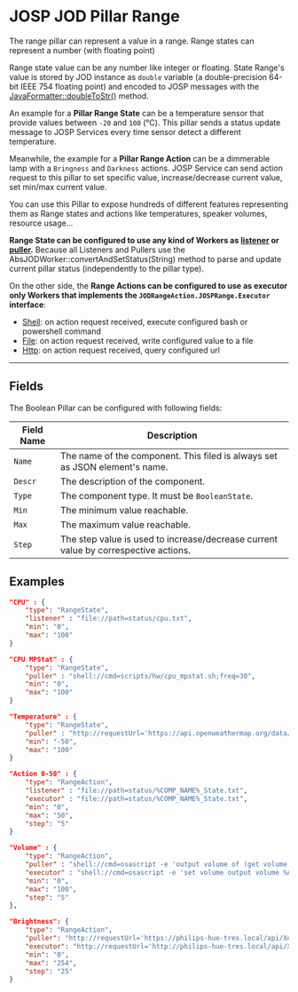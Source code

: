 # JOSP JOD Pillar Range

The range pillar can represent a value in a range. Range states can represent a
number (with floating point)

Range state value can be any number like integer or floating.
State Range's value is stored by JOD instance as ```double``` variable (a
double-precision 64-bit IEEE 754 floating point) and encoded to JOSP messages
with the [JavaFormatter::doubleToStr()](/src/jospCommons/java/com/robypomper/java/JavaFormatter.java) method.

An example for a **Pillar Range State** can be a temperature sensor that provide
values between ```-20``` and ```100``` (°C). This pillar sends a status update
message to JOSP Services every time sensor detect a different temperature.

Meanwhile, the example for a **Pillar Range Action** can be a dimmerable lamp
with a ```Bringness``` and ```Darkness``` actions. JOSP Service can send action
request to this pillar to set specific value, increase/decrease current value,
set min/max current value.

You can use this Pillar to expose hundreds of different features representing
them as Range states and actions like temperatures, speaker volumes, resource
usage...

**Range State can be configured to use any kind of Workers as [listener](../workers.md#listeners)
or [puller](../workers.md#pullers).** Because all Listeners and Pullers use the
AbsJODWorker::convertAndSetStatus(String) method to parse and update current
pillar status (independently to the pillar type).

On the other side, the **Range Actions can be configured to use as executor only
Workers that implements the ```JODRangeAction.JOSPRange.Executor``` interface**:
* [Shell](../../workers/executor_shell.md): on action request received, execute configured bash or powershell command
* [File](../../workers/executor_file.md): on action request received, write configured value to a file
* [Http](../../workers/executor_http.md): on action request received, query configured url

---

## Fields

The Boolean Pillar can be configured with following fields:

| Field Name  | Description                                                                         |
|-------------|-------------------------------------------------------------------------------------|
| ```Name```  | The name of the component. This filed is always set as JSON element's name.         |
| ```Descr``` | The description of the component.                                                   |
| ```Type```  | The component type. It must be ```BooleanState```.                                  |
| ```Min```   | The minimum value reachable.                                                        |
| ```Max```   | The maximum value reachable.                                                        |
| ```Step```  | The step value is used to increase/decrease current value by correspective actions. |

## Examples

```json title="struct.jod: RangeState/File @ JOD PC Windows"
"CPU" : {
    "type": "RangeState",
    "listener" : "file://path=status/cpu.txt",
    "min": "0",
    "max": "100"
}
```

```json title="struct.jod: RangeState/Shell @ JOD PC Linux"
"CPU MPStat" : {
    "type": "RangeState",
    "puller" : "shell://cmd=scripts/hw/cpu_mpstat.sh;freq=30",
    "min": "0",
    "max": "100"
}
```

```json title="struct.jod: RangeState/Http @ JOD Meteo Web"
"Temperature" : {
    "type": "RangeState",
    "puller" : "http://requestUrl='https://api.openweathermap.org/data/2.5/weather?q=${JOD_MWO_LOCATION}&units=metric&appid=03317c1f2de6827424efd170890ffd3c';formatType=JSON;formatPath='$.main.temp';formatPathType=JSONPATH;freq=600",
    "min": "-50",
    "max": "100"
}
```



```json title="struct.jod: RangeAction/File @ JOD Struct default file"
"Action 0-50" : {
    "type": "RangeAction",
    "listener" : "file://path=status/%COMP_NAME%_State.txt",
    "executor" : "file://path=status/%COMP_NAME%_State.txt",
    "min": "0",
    "max": "50",
    "step": "5"
}
```

```json title="struct.jod: RangeAction/Shell @ JOD PC Mac"
"Volume" : {
    "type": "RangeAction",
    "puller" : "shell://cmd=osascript -e 'output volume of (get volume settings)';freq=1",
    "executor" : "shell://cmd=osascript -e 'set volume output volume %A_VAL%'",
    "min": "0",
    "max": "100",
    "step": "5"
},
```

```json title="struct.jod: RangeAction/Http @ JOD Philips Hue"
"Brightness": {
    "type": "RangeAction",
    "puller": "http://requestUrl='https://philips-hue-tres.local/api/Xex9YLRxERFf0TliilWFj3LkmjtCd2iGLmQSktYY/lights/1';formatType=JSON;formatPath='$.state.bri';formatPathType=JSONPATH;requestIgnoreSSLHosts=true;",
    "executor": "http://requestUrl='http://philips-hue-tres.local/api/Xex9YLRxERFf0TliilWFj3LkmjtCd2iGLmQSktYY/lights/1/state';requestVerb=PUT;formatType=JSON;formatPath='$.[0].success';formatPathType=JSONPATH;requestIgnoreSSLHosts=true;requestBody='{\"bri\":%A_VAL_INT%}'",
    "min": "0",
    "max": "254",
    "step": "25"
}
```